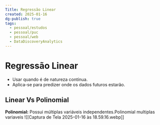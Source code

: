 ```yaml
---
Title: Regressão Linear
created: 2025-01-16
dg-publish: true
tags:
  - pessoal/estudos
  - pessoal/puc
  - pessoal/web
  - DataDiscoveryAnalytics
---
```

# Regressão Linear
- Usar quando é de natureza contínua.
- Aplica-se para predizer onde os dados futuros estarão.
## Linear Vs Polinomial
**Polinomial:** Possui múltiplas variáveis independentes.Polinomial multiplas variaveis
![[Captura de Tela 2025-01-16 às 18.59.16.webp]]

  